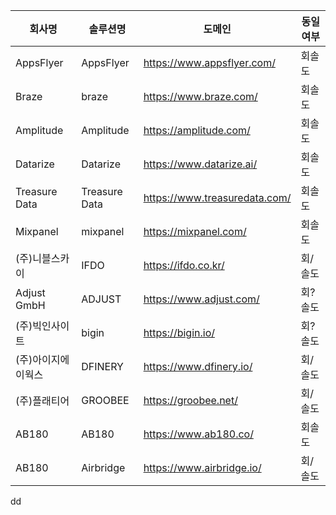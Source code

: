 |회사명|솔루션명|도메인|동일여부|
|------|-----|-----|--|
|AppsFlyer|AppsFlyer|https://www.appsflyer.com/|회솔도
|Braze|braze|https://www.braze.com/|회솔도
|Amplitude|Amplitude|https://amplitude.com/|회솔도
|Datarize|Datarize|https://www.datarize.ai/|회솔도
|Treasure Data|Treasure Data|https://www.treasuredata.com/|회솔도
|Mixpanel|mixpanel|https://mixpanel.com/|회솔도
|(주)니블스카이|IFDO|https://ifdo.co.kr/|회/솔도
|Adjust GmbH|ADJUST|https://www.adjust.com/|회?솔도
|(주)빅인사이트|bigin|https://bigin.io/|회?솔도
|(주)아이지에이웍스|DFINERY|https://www.dfinery.io/|회/솔도
|(주)플래티어|GROOBEE|https://groobee.net/|회/솔도
|AB180|AB180|https://www.ab180.co/|회솔도
|AB180|Airbridge|https://www.airbridge.io/|회/솔도
dd
